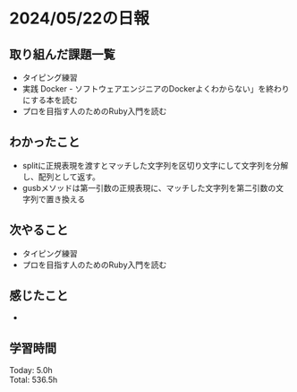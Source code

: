 # 2024/05/22の日報
## 取り組んだ課題一覧
* タイピング練習
*  実践 Docker - ソフトウェアエンジニアのDockerよくわからない」を終わりにする本を読む
*  プロを目指す人のためのRuby入門を読む
## わかったこと
* splitに正規表現を渡すとマッチした文字列を区切り文字にして文字列を分解し、配列として返す。
* gusbメソッドは第一引数の正規表現に、マッチした文字列を第二引数の文字列で置き換える
## 次やること
* タイピング練習
* プロを目指す人のためのRuby入門を読む
## 感じたこと
* 
## 学習時間
Today: 5.0h<br>
Total: 536.5h
